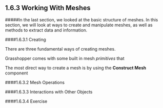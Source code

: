 ## 1.6.3 Working With Meshes

#####In the last section, we looked at the basic structure of meshes. In this section, we will look at ways to create and manipulate meshes, as well as methods to extract data and information.

####1.6.3.1 Creating

There are three fundamental ways of creating meshes.

Grasshopper comes with some built in mesh *primitives* that

The most direct way to create a mesh is by using the **Construct Mesh** component

####1.6.3.2 Mesh Operations

####1.6.3.3 Interactions with Other Objects

####1.6.3.4 Exercise
